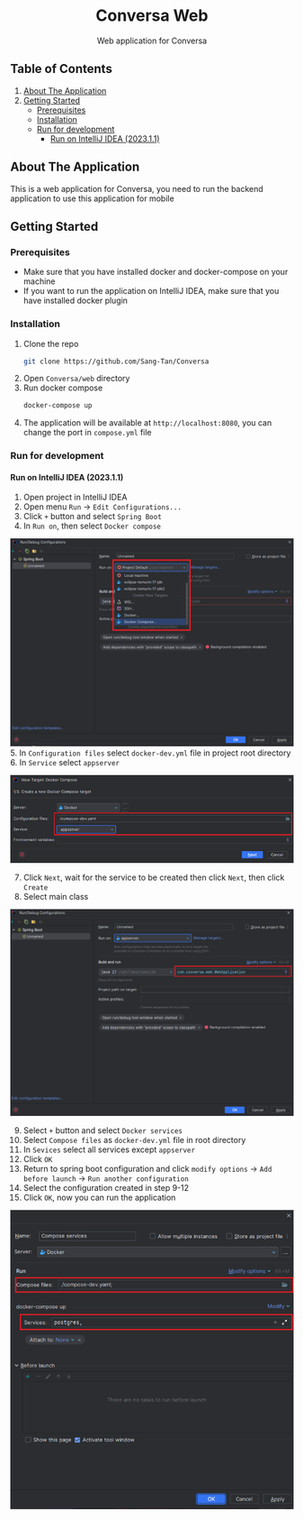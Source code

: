 <span id="readme-top"></span>
<div style="text-align: center;">
   <h1 style="text-align: center;">Conversa Web</h1>
   <p style="text-align: center;">Web application for Conversa</p>
</div>

<!-- TABLE OF CONTENTS -->

## Table of Contents

1. [About The Application](#about-the-application)
2. [Getting Started](#getting-started)
    * [Prerequisites](#prerequisites)
    * [Installation](#installation)
    * [Run for development](#run-for-development)
        * [Run on IntelliJ IDEA (2023.1.1)](#run-on-intellij-idea-202311)

## About The Application

This is a web application for Conversa, you need to run the backend application to use this application for mobile

<!-- GETTING STARTED -->

## Getting Started

### Prerequisites

* Make sure that you have installed docker and docker-compose on your machine
* If you want to run the application on IntelliJ IDEA, make sure that you have installed docker plugin

### Installation

1. Clone the repo
   ```sh
   git clone https://github.com/Sang-Tan/Conversa
    ```
2. Open `Conversa/web` directory
3. Run docker compose
   ```sh
   docker-compose up
   ```
4. The application will be available at `http://localhost:8080`,
   you can change the port in `compose.yml` file

### Run for development

#### Run on IntelliJ IDEA (2023.1.1)

1. Open project in IntelliJ IDEA
2. Open menu `Run` -> `Edit Configurations...`
3. Click `+` button and select `Spring Boot`
4. In `Run on`, then select `Docker compose`

![Edit Configurations](images/run/intellij/select-docker.png)
5. In `Configuration files` select `docker-dev.yml` file in
   project root directory
6. In `Service` select `appserver`

![Compose target](images/run/intellij/select-compose-target.png)

7. Click `Next`, wait for the service to
   be created then click `Next`, then click `Create`
8. Select main class

![Main class](images/run/intellij/select-main-class.png)

9. Select `+` button and select `Docker services`
10. Select `Compose files` as `docker-dev.yml` file in root directory
11. In `Sevices` select all services except `appserver`
12. Click `OK`
13. Return to spring boot configuration and click `modify options` -> `Add before launch` -> `Run another configuration`
14. Select the configuration created in step 9-12
15. Click `OK`, now you can run the application

![Compose services](images/run/intellij/compose-services.png)